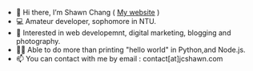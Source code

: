 - 👋 Hi there, I’m Shawn Chang ( [My website](http://jcshawn.com/) )
- 💻 Amateur developer, sophomore in NTU.
- 👀 Interested in web developemnt, digital marketing, blogging and photography.
- 🤟🏻 Able to do more than printing "hello world" in Python,and Node.js.
- 📫 You can contact with me by email : contact[at]jcshawn.com

<!---
jschang19/jschang19 is a ✨ special ✨ repository because its `README.md` (this file) appears on your GitHub profile.
You can click the Preview link to take a look at your changes.
--->
